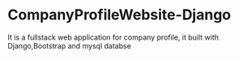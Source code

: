 # CompanyProfileWebsite-Django
It is a fullstack web application for company profile, it built with Django,Bootstrap and mysql databse
